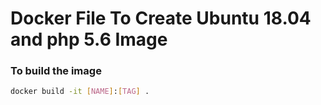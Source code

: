 # Docker File To Create Ubuntu 18.04 and php 5.6 Image

### To build the image
```bash
docker build -it [NAME]:[TAG] .
```

